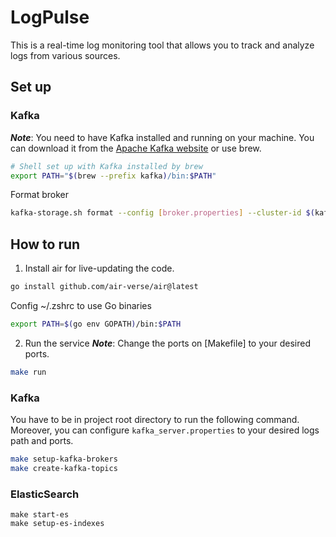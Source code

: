 # LogPulse
This is a real-time log monitoring tool that allows you to track and analyze logs from various sources.

## Set up
### Kafka
***Note***: You need to have Kafka installed and running on your machine. You can download it from the [Apache Kafka website](https://kafka.apache.org/downloads) or use brew.
```bash
# Shell set up with Kafka installed by brew
export PATH="$(brew --prefix kafka)/bin:$PATH"
```
Format broker
```bash
kafka-storage.sh format --config [broker.properties] --cluster-id $(kafka-storage random-uuid)
```
## How to run
1. Install air for live-updating the code.
```bash
go install github.com/air-verse/air@latest
```
Config ~/.zshrc to use Go binaries
```bash
export PATH=$(go env GOPATH)/bin:$PATH
```
2. Run the service
***Note***: Change the ports on [Makefile] to your desired ports.
```bash
make run
```

### Kafka
You have to be in project root directory to run the following command.
Moreover, you can configure `kafka_server.properties` to your desired logs path and ports.

```bash
make setup-kafka-brokers
make create-kafka-topics
```

### ElasticSearch
```
make start-es
make setup-es-indexes
```
